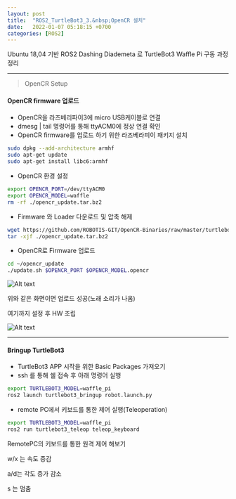 ```yaml
---
layout: post
title:  "ROS2_TurtleBot3_3.&nbsp;OpenCR 설치"
date:   2022-01-07 05:18:15 +0700
categories: [ROS2]
---
```


Ubuntu 18,04 기반 ROS2 Dashing Diademeta 로 TurtleBot3 Waffle Pi 구동 과정 정리

---

> OpenCR Setup

#### OpenCR firmware 업로드

- OpenCR을 라즈베리파이3에 micro USB케이블로 연결
- dmesg | tail 명령어를 통해 ttyACM0에 정상 연결 확인
- OpenCR firmware를 업로드 하기 위한 라즈베라피이 패키지 설치

``` bash
sudo dpkg --add-architecture armhf
sudo apt-get update
sudo apt-get install libc6:armhf
```

- OpenCR 환경 설정

``` bash
export OPENCR_PORT=/dev/ttyACM0
export OPENCR_MODEL=waffle
rm -rf ./opencr_update.tar.bz2
```

- Firmware 와 Loader 다운로드 및 압축 해제

``` bash
wget https://github.com/ROBOTIS-GIT/OpenCR-Binaries/raw/master/turtlebot3/ROS2/latest/opencr_update.tar.bz2
tar -xjf ./opencr_update.tar.bz2
```

- OpenCR로 Firmware 업로드

``` bash
cd ~/opencr_update
./update.sh $OPENCR_PORT $OPENCR_MODEL.opencr
```

![Alt text](http://leesangwon0114.github.io/static/img/ROS2/3.1.png)

위와 같은 화면이면 업로드 성공(노래 소리가 나옴)

여기까지 설정 후 HW 조립

![Alt text](http://leesangwon0114.github.io/static/img/ROS2/3.2.jpg)

---

#### Bringup TurtleBot3 
- TurtleBot3 APP 시작을 위한 Basic Packages 가져오기
- ssh 를 통해 쉘 접속 후 아래 명령어 실행

``` bash
export TURTLEBOT3_MODEL=waffle_pi
ros2 launch turtlebot3_bringup robot.launch.py
```

- remote PC에서 키보드를 통한 제어 실행(Teleoperation)

``` bash
export TURTLEBOT3_MODEL=waffle_pi
ros2 run turtlebot3_teleop teleop_keyboard
```
RemotePC의 키보드를 통한 원격 제어 해보기

w/x 는 속도 증감

a/d는 각도 증가 감소

s 는 멈춤

